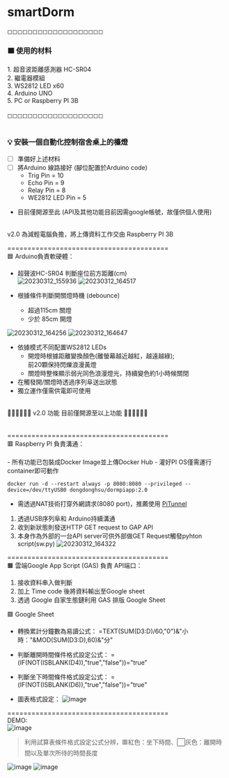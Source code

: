 # smartDorm
◻◻◻◻◻◻◻◻◻◻◻◻◻◻◻◻◻◻◻ <br>
<h3>🟫 使用的材料</h3>
1. 超音波距離感測器 HC-SR04<br>
2. 繼電器模組<br>
3. WS2812 LED x60<br>
4. Arduino UNO<br>
5. PC or Raspberry PI 3B<br>
<br>
◻◻◻◻◻◻◻◻◻◻◻◻◻◻◻◻◻◻◻<br>
<br>
<h3>💡 安裝一個自動化控制宿舍桌上的檯燈</h3>

- [ ] 準備好上述材料
- [ ] 將Arduino 線路接好 (腳位配置於Arduino code)
  - Trig Pin = 10
  - Echo Pin = 9
  - Relay Pin = 8
  - WE2812 LED Pin = 5
- 目前僅開源至此 (API及其他功能目前因需google帳號，故僅供個人使用)

<br>
v2.0
為減輕電腦負擔，將上傳資料工作交由 Raspberry PI 3B<br>

========================================<br>
🟦 Arduino負責軟硬體：<br>
- 超聲波HC-SR04 判斷座位前方距離(cm) <br>
![20230312_155936](https://user-images.githubusercontent.com/52557611/224533636-3deba800-9bbf-4b24-af16-cb10af14a1af.jpg)
![20230312_164517](https://user-images.githubusercontent.com/52557611/224534057-08bf7a03-9a30-4226-beea-5a533c9f66c3.jpg)

- 根據條件判斷開關燈時機 (debounce)<br>
  - 超過115cm 關燈
  - 少於 85cm 開燈
  
![20230312_164256](https://user-images.githubusercontent.com/52557611/224533972-a9600f35-b98c-4d99-885f-5ee16261475d.jpg)
![20230312_164647](https://user-images.githubusercontent.com/52557611/224534145-7167a4df-d977-4176-bb35-ccb26818387c.jpg)

- 依據模式不同配置WS2812 LEDs<br>
  - 開燈時根據距離變換顏色(離螢幕越近越紅，越遠越綠);<br>前20顆保持閃爍浪漫黃燈
  - 關燈時整條顯示弱光同色浪漫燈光，持續變色約1小時候關閉
- 在觸發開/關燈時透過序列阜送出狀態<br>
- 獨立運作僅需供電即可使用
<br>
🔴🔴🔴🔴🔴🔴 v2.0 功能 目前僅開源至以上功能 🔴🔴🔴🔴🔴🔴<br><br><br>
========================================<br>
🟥 Raspberry PI 負責溝通：<br><br>
- 所有功能已包裝成Docker Image並上傳Docker Hub
- 灌好PI OS僅需運行container即可動作

    docker run -d --restart always -p 8080:8080 --privileged --device=/dev/ttyUSB0 dongdonghsu/dormpiapp:2.0

- 需透過NAT技術打穿外網請求(8080 port)，推薦使用 [PiTunnel](https://www.pitunnel.com/)

1. 透過USB序列阜和 Arduino持續溝通<br>
2. 收到新狀態則發送HTTP GET request to GAP API<br>
3. 本身作為外部的一台API server可供外部做GET Request觸發pyhton script(sw.py)
![20230312_164322](https://user-images.githubusercontent.com/52557611/224533997-94f0f8f5-ee9b-45ff-919f-05fdcd2c76fa.jpg)

========================================<br>
🟧 雲端Google App Script (GAS) 負責 API端口：<br>
1. 接收資料串入做判斷 <br>
2. 加上 Time code 後將資料輸出至Google sheet <br>
3. 透過 Google 自家生態鏈利用 GAS 排版 Google Sheet <br>

🟩 Google Sheet 
- 轉換累計分鐘數為易讀公式：
    =TEXT(SUM(D3:D)/60,"0")&"小時："&MOD(SUM(D3:D),60)&"分"
    
- 判斷離開時間條件格式設定公式：
    =(IF(NOT(ISBLANK(D4)),"true","false"))="true"

- 判斷坐下時間條件格式設定公式：
    =(IF(NOT(ISBLANK(D6)),"true","false"))="true"
    
- 圖表格式設定：
![image](https://user-images.githubusercontent.com/52557611/224533583-99f4b4e1-5dd5-43af-82aa-3d4675445682.png)

========================================<br>
DEMO: <br>
![image](https://user-images.githubusercontent.com/52557611/224530371-9bab8421-0825-483d-80f9-b56bc1333983.png)
> 利用試算表條件格式設定公式分辨，🟥紅色：坐下時間、⬜灰色：離開時間以及單次所待的時間長度

![image](https://user-images.githubusercontent.com/52557611/200508630-db91f790-70d0-4f37-9a2f-77011b82b5fb.png)
![image](https://user-images.githubusercontent.com/52557611/200508716-a0b63234-7bbd-4126-899f-baeafdf9d480.png)
